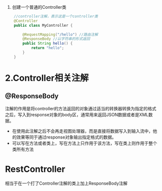 1. 创建一个普通的Controller类

```java
    //controller注解，表示这是一个controller类
    @Controller
    public class MyController {
       
        @RequestMapping("/hello") //路由注解
        @ResponseBody //以字符串的形式返回
        public String hello() {
            return "hello";
        }
    }
```
# 2.Controller相关注解
## @ResponseBody
注解的作用是将controller的方法返回的对象通过适当的转换器转换为指定的格式之后，写入到response对象的body区，通常用来返回JSON数据或者是XML数据。
* 在使用此注解之后不会再走视图处理器，而是直接将数据写入到输入流中，他的效果等同于通过response对象输出指定格式的数据。
* 可以写在方法或者类上，写在方法上只作用于该方法，写在类上则作用于整个类所有方法

# RestController
相当于在一个打了Controller注解的类上加上ResponseBody注解